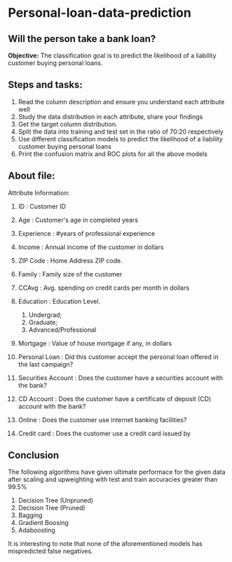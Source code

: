 # Personal-loan-data-prediction

## Will the person take a bank loan? 
**Objective:** The classification goal is to predict the likelihood of a liability customer buying personal loans.  
## Steps and tasks:  
1. Read the column description and ensure you understand each attribute well 
2. Study the data distribution in each attribute, share your findings 
3. Get the target column distribution. 
4. Split the data into training and test set in the ratio of 70:20 respectively
5. Use different classification models to predict the likelihood of a liability customer buying personal loans 
6. Print the confusion matrix and ROC plots for all the above models


## About file:
Attribute Information:

1. ID : Customer ID

2. Age : Customer's age in completed years

3. Experience : #years of professional experience

4. Income : Annual income of the customer in dollars

5. ZIP Code : Home Address ZIP code.

6. Family : Family size of the customer

7. CCAvg : Avg. spending on credit cards per month in dollars

8. Education : Education Level.
    1. Undergrad;
    2. Graduate;
    3. Advanced/Professional

9. Mortgage : Value of house mortgage if any, in dollars

10. Personal Loan : Did this customer accept the personal loan offered in the last campaign?

11. Securities Account : Does the customer have a securities account with the bank?

12. CD Account : Does the customer have a certificate of deposit (CD) account with the bank?

13. Online : Does the customer use internet banking facilities?

14. Credit card : Does the customer use a credit card issued by

## Conclusion
The following algorithms have given ultimate performace for the given data after scaling and upweighting with test and train accuracies greater than 99.5%

1. Decision Tree (Unpruned)
2. Decision Tree (Pruned)
3. Bagging
4. Gradient Boosing
5. Adaboosting

It is interesting to note that none of the aforementioned models has mispredicted false negatives.
